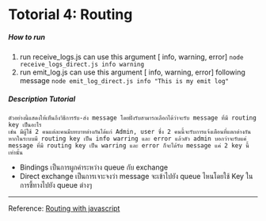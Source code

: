 # Totorial 4: Routing
##### How to run
1.  run receive_logs.js can use this argument [ info, warning, error]
    `node receive_logs_direct.js info warning`
2. run emit_log.js can use this argument [ info, warning, error] following message
	`node emit_log_direct.js info "This is my emit log"`

##### Description Tutorial
    ตัวอย่างนี้แสดงให้เห็นถึงวิธีการรับ-ส่ง message โดยฝั่งรับสามารถเลือกได้ว่าจะรับ message ที่มี routing key เป็นอะไร
    เช่น มีผู้ใช้ 2 คนแต่ละคนมีบทบาทต่างกันได้แก่ Admin, user ซึ่ง 2 คนนี้จะรับการแจ้งเตือนที่แตกต่างกัน หากในระบบมี routing key เป็น info warring และ error แล้วตัว admin บอกว่าจะรับแค่ message ที่มี routing key เป็น warring และ error ก็จะได้รับ message แค่ 2 key นี้เท่านั้น

- Bindings 
  เป็นการผูกค่าระหว่าง queue กับ exchange
- Direct exchange
    เป็นการเจาะจงว่า message จะเข้าไปยัง queue ไหนโดยใช้ Key ในการชี้ทางไปยัง queue ต่างๆ
------------

Reference:
[ Routing  with javascript](https://www.rabbitmq.com/tutorials/tutorial-four-javascript.html "Routing")
